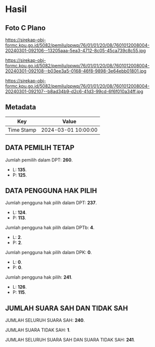 # Hasil

## Foto C Plano

https://sirekap-obj-formc.kpu.go.id/5082/pemilu/ppwp/76/01/01/20/08/7601012008004-20240301-092106--13205aaa-5ea3-4712-8c05-45ca739c8c55.jpg

https://sirekap-obj-formc.kpu.go.id/5082/pemilu/ppwp/76/01/01/20/08/7601012008004-20240301-092108--b03ee3a5-0168-46f8-9898-3e64ebb01801.jpg

https://sirekap-obj-formc.kpu.go.id/5082/pemilu/ppwp/76/01/01/20/08/7601012008004-20240301-092107--b8ad34b9-d2c6-41d3-99cd-6f6f010a34ff.jpg


## Metadata

| Key        | Value               |
| ---------- | ------------------- |
| Time Stamp | 2024-03-01 10:00:00 |


## DATA PEMILIH TETAP

Jumlah pemilih dalam DPT: **260**.
 * L: **135**.
 * P: **125**.

## DATA PENGGUNA HAK PILIH

Jumlah pengguna hak pilih dalam DPT: **237**.
 * L: **124**.
 * P: **113**.

Jumlah pengguna hak pilih dalam DPTb: **4**.
 * L: **2**.
 * P: **2**.

Jumlah pengguna hak pilih dalam DPK: **0**.
 * L: **0**.
 * P: **0**.

Jumlah pengguna hak pilih: **241**.
 * L: **126**.
 * P: **115**.

## JUMLAH SUARA SAH DAN TIDAK SAH

JUMLAH SELURUH SUARA SAH: **240**.

JUMLAH SUARA TIDAK SAH: **1**.

JUMLAH SELURUH SUARA SAH DAN SUARA TIDAK SAH: **241**.


